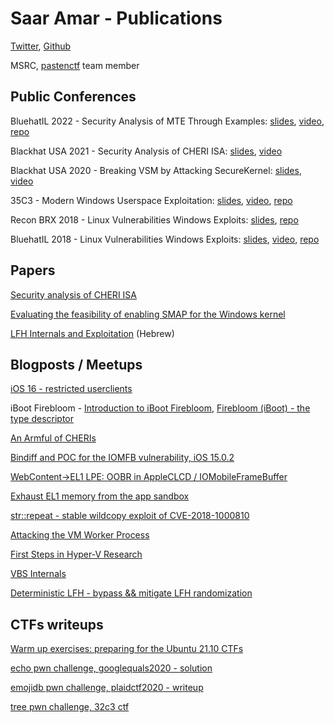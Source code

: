 # Saar Amar - Publications

[Twitter](https://twitter.com/AmarSaar), [Github](https://github.com/saaramar)

MSRC, [pastenctf](https://twitter.com/pastenctf) team member

## Public Conferences
BluehatIL 2022 - Security Analysis of MTE Through Examples: [slides](https://github.com/saaramar/security_analysis_mte/blob/main/Security%20Analysis%20of%20MTE%20Through%20Examples.pdf), [video](https://www.youtube.com/watch?v=LV8BK1ns1Ow), [repo](https://github.com/saaramar/security_analysis_mte)

Blackhat USA 2021 - Security Analysis of CHERI ISA: [slides](https://github.com/microsoft/MSRC-Security-Research/blob/master/presentations/2021_08_BlackHatUSA/BHUSA21_Security_Analysis_of_CHERI_ISA.pdf), [video](https://www.youtube.com/watch?v=0lKeSNHGIq4)

Blackhat USA 2020 - Breaking VSM by Attacking SecureKernel: [slides](https://github.com/microsoft/MSRC-Security-Research/blob/master/presentations/2020_08_BlackHatUSA/Breaking_VSM_by_Attacking_SecureKernel.pdf), [video](https://www.youtube.com/watch?v=pm1ejZ3LkYU)

35C3 - Modern Windows Userspace Exploitation: [slides](https://github.com/saaramar/Publications/blob/master/35C3_Windows_Mitigations/Modern%20Windows%20Userspace%20Exploitation.pdf), [video](https://www.youtube.com/watch?v=kg0J8nRIAhk), [repo](https://github.com/saaramar/35C3_Modern_Windows_Userspace_Exploitation)

Recon BRX 2018 - Linux Vulnerabilities Windows Exploits: [slides](https://recon.cx/2018/brussels/resources/slides/RECON-BRX-2018-Linux-Vulnerabilities_Windows-Exploits--Escalating-Privileges-with-WSL.pdf), [repo](https://github.com/saaramar/execve_exploit)

BluehatIL 2018 - Linux Vulnerabilities Windows Exploits: [slides](https://github.com/saaramar/Publications/blob/master/BluehatIL_2018_WSL_exploit/WSL_slides.pdf), [video](https://www.youtube.com/watch?v=3deJvbBHET4&feature=youtu.be), [repo](https://github.com/saaramar/execve_exploit)

## Papers
[Security analysis of CHERI ISA](https://github.com/microsoft/MSRC-Security-Research/blob/master/papers/2020/Security%20analysis%20of%20CHERI%20ISA.pdf)

[Evaluating the feasibility of enabling SMAP for the Windows kernel](https://github.com/microsoft/MSRC-Security-Research/blob/master/papers/2020/Evaluating%20the%20feasibility%20of%20enabling%20SMAP%20for%20the%20Windows%20kernel.pdf)

[LFH Internals and Exploitation](https://github.com/saaramar/Publications/blob/master/Digitalwhisper_LFH/LFH_internals_and_exploitation.pdf) (Hebrew)

## Blogposts / Meetups
[iOS 16 - restricted userclients](https://saaramar.github.io/ios16_restricted_iouserclients/)

iBoot Firebloom - [Introduction to iBoot Firebloom](https://saaramar.github.io/iBoot_firebloom/), [Firebloom (iBoot) - the type descriptor](https://saaramar.github.io/iBoot_firebloom_type_desc/)

[An Armful of CHERIs](https://msrc-blog.microsoft.com/2022/01/20/an_armful_of_cheris/)

[Bindiff and POC for the IOMFB vulnerability, iOS 15.0.2](https://saaramar.github.io/IOMFB_integer_overflow_poc/)

[WebContent->EL1 LPE: OOBR in AppleCLCD / IOMobileFrameBuffer](https://saaramar.github.io/IOMobileFrameBuffer_LPE_POC/)

[Exhaust EL1 memory from the app sandbox](https://saaramar.github.io/iOS_memory_exhaustion_writeup/)

[str::repeat - stable wildcopy exploit of CVE-2018-1000810](https://saaramar.github.io/str_repeat_exploit/)

[Attacking the VM Worker Process](https://msrc-blog.microsoft.com/2019/09/11/attacking-the-vm-worker-process)

[First Steps in Hyper-V Research](http://aka.ms/hvresearch101)

[VBS Internals](https://github.com/saaramar/Publications/blob/master/BluehatIL_VBS_meetup/VBS_Internals.pdf)

[Deterministic LFH - bypass && mitigate LFH randomization](https://github.com/saaramar/Deterministic_LFH)

## CTFs writeups
[Warm up exercises: preparing for the Ubuntu 21.10 CTFs](https://saaramar.github.io/exploit_pwn_chgs_ubuntu_21.10/)

[echo pwn challenge, googlequals2020 - solution](https://github.com/saaramar/echo_googlequals2020)

[emojidb pwn challenge, plaidctf2020 - writeup](https://saaramar.github.io/emojidb_plaidctf2020/)

[tree pwn challenge, 32c3 ctf](https://github.com/saaramar/32c3-tree-pwn500)
